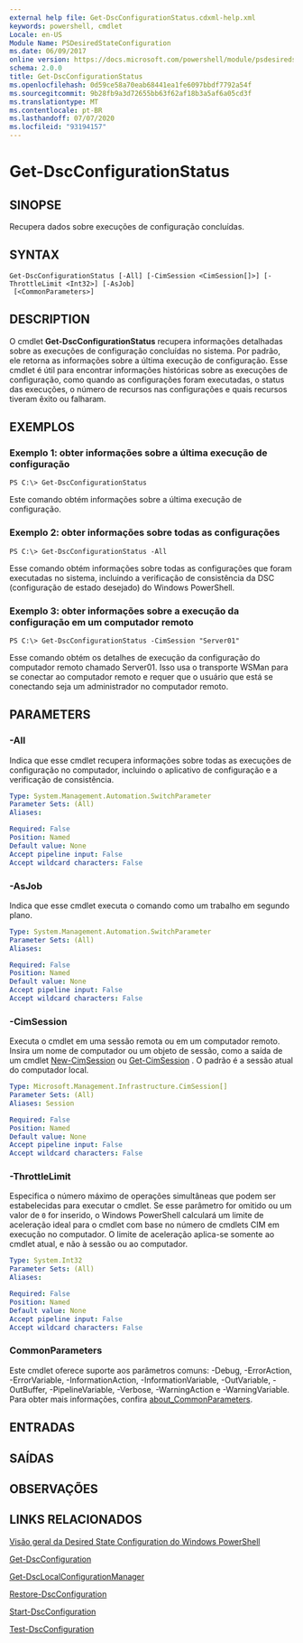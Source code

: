 ```yaml
---
external help file: Get-DscConfigurationStatus.cdxml-help.xml
keywords: powershell, cmdlet
Locale: en-US
Module Name: PSDesiredStateConfiguration
ms.date: 06/09/2017
online version: https://docs.microsoft.com/powershell/module/psdesiredstateconfiguration/get-dscconfigurationstatus?view=powershell-5.1&WT.mc_id=ps-gethelp
schema: 2.0.0
title: Get-DscConfigurationStatus
ms.openlocfilehash: 0d59ce58a70eab68441ea1fe6097bbdf7792a54f
ms.sourcegitcommit: 9b28fb9a3d72655bb63f62af18b3a5af6a05cd3f
ms.translationtype: MT
ms.contentlocale: pt-BR
ms.lasthandoff: 07/07/2020
ms.locfileid: "93194157"
---
```

# Get-DscConfigurationStatus

## SINOPSE
Recupera dados sobre execuções de configuração concluídas.

## SYNTAX

```
Get-DscConfigurationStatus [-All] [-CimSession <CimSession[]>] [-ThrottleLimit <Int32>] [-AsJob]
 [<CommonParameters>]
```

## DESCRIPTION
O cmdlet **Get-DscConfigurationStatus** recupera informações detalhadas sobre as execuções de configuração concluídas no sistema.
Por padrão, ele retorna as informações sobre a última execução de configuração.
Esse cmdlet é útil para encontrar informações históricas sobre as execuções de configuração, como quando as configurações foram executadas, o status das execuções, o número de recursos nas configurações e quais recursos tiveram êxito ou falharam.

## EXEMPLOS

### Exemplo 1: obter informações sobre a última execução de configuração

```
PS C:\> Get-DscConfigurationStatus
```

Este comando obtém informações sobre a última execução de configuração.

### Exemplo 2: obter informações sobre todas as configurações

```
PS C:\> Get-DscConfigurationStatus -All
```

Esse comando obtém informações sobre todas as configurações que foram executadas no sistema, incluindo a verificação de consistência da DSC (configuração de estado desejado) do Windows PowerShell.

### Exemplo 3: obter informações sobre a execução da configuração em um computador remoto

```
PS C:\> Get-DscConfigurationStatus -CimSession "Server01"
```

Esse comando obtém os detalhes de execução da configuração do computador remoto chamado Server01.
Isso usa o transporte WSMan para se conectar ao computador remoto e requer que o usuário que está se conectando seja um administrador no computador remoto.

## PARAMETERS

### -All
Indica que esse cmdlet recupera informações sobre todas as execuções de configuração no computador, incluindo o aplicativo de configuração e a verificação de consistência.

```yaml
Type: System.Management.Automation.SwitchParameter
Parameter Sets: (All)
Aliases:

Required: False
Position: Named
Default value: None
Accept pipeline input: False
Accept wildcard characters: False
```

### -AsJob
Indica que esse cmdlet executa o comando como um trabalho em segundo plano.

```yaml
Type: System.Management.Automation.SwitchParameter
Parameter Sets: (All)
Aliases:

Required: False
Position: Named
Default value: None
Accept pipeline input: False
Accept wildcard characters: False
```

### -CimSession
Executa o cmdlet em uma sessão remota ou em um computador remoto.
Insira um nome de computador ou um objeto de sessão, como a saída de um cmdlet [New-CimSession](/powershell/module/cimcmdlets/new-cimsession) ou [Get-CimSession](/powershell/module/cimcmdlets/get-cimsession) .
O padrão é a sessão atual do computador local.

```yaml
Type: Microsoft.Management.Infrastructure.CimSession[]
Parameter Sets: (All)
Aliases: Session

Required: False
Position: Named
Default value: None
Accept pipeline input: False
Accept wildcard characters: False
```

### -ThrottleLimit
Especifica o número máximo de operações simultâneas que podem ser estabelecidas para executar o cmdlet.
Se esse parâmetro for omitido ou um valor de `0` for inserido, o Windows PowerShell calculará um limite de aceleração ideal para o cmdlet com base no número de cmdlets CIM em execução no computador.
O limite de aceleração aplica-se somente ao cmdlet atual, e não à sessão ou ao computador.

```yaml
Type: System.Int32
Parameter Sets: (All)
Aliases:

Required: False
Position: Named
Default value: None
Accept pipeline input: False
Accept wildcard characters: False
```

### CommonParameters
Este cmdlet oferece suporte aos parâmetros comuns: -Debug, -ErrorAction, -ErrorVariable, -InformationAction, -InformationVariable, -OutVariable, -OutBuffer, -PipelineVariable, -Verbose, -WarningAction e -WarningVariable. Para obter mais informações, confira [about_CommonParameters](https://go.microsoft.com/fwlink/?LinkID=113216).

## ENTRADAS

## SAÍDAS

## OBSERVAÇÕES

## LINKS RELACIONADOS

[Visão geral da Desired State Configuration do Windows PowerShell](/powershell/scripting/dsc/overview/dscforengineers)

[Get-DscConfiguration](Get-DscConfiguration.md)

[Get-DscLocalConfigurationManager](Get-DscLocalConfigurationManager.md)

[Restore-DscConfiguration](Restore-DscConfiguration.md)

[Start-DscConfiguration](Start-DscConfiguration.md)

[Test-DscConfiguration](Test-DscConfiguration.md)
